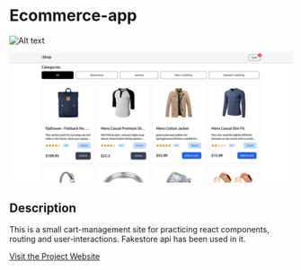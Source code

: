 # Ecommerce-app

<img src="./src/assets/meta_tag_shop.svg" alt="Alt text" width="100" height="100">


![Project Preview](/src/assets/ecommerce_preview%20(2).png)
## Description

This is a small cart-management site for practicing react components, routing and  user-interactions. Fakestore api has been used in it.


[Visit the Project Website](https://react-ecommerce-app-vincent.vercel.app)